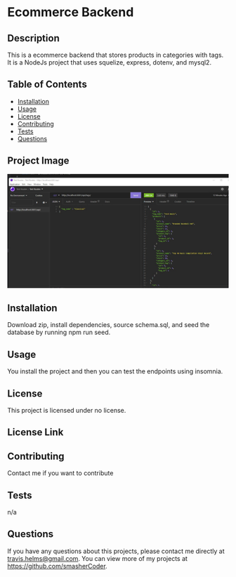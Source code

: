 # Ecommerce Backend

  ## Description
  This is a ecommerce backend that stores products in categories with tags. It is a NodeJs project that uses squelize, express, dotenv, and mysql2.

  ## Table of Contents
  * [Installation](#installation)
  * [Usage](#usage)
  * [License](#license)
  * [Contributing](#contributing)
  * [Tests](#tests)
  * [Questions](#questions)
  
  ## Project Image
  ![Screenshot of Project](./ecommerce.jpg)
  
  ## Installation 
  Download zip, install dependencies, source schema.sql, and seed the database by running npm run seed.

  ## Usage 
  You install the project and then you can test the endpoints using insomnia.

  ## License 
  This project is licensed under no license.

  ## License Link
  

  ## Contributing 
  Contact me if you want to contribute

  ## Tests
  n/a

  ## Questions
  If you have any questions about this projects, please contact me directly at travis.helms@gmail.com. You can view more of my projects at https://github.com/smasherCoder.

